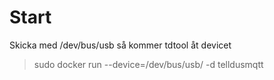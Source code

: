 # Start

Skicka med /dev/bus/usb så kommer tdtool åt devicet

> sudo docker run --device=/dev/bus/usb/ -d telldusmqtt
